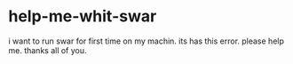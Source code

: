 # help-me-whit-swar
i want to run swar for first time on my machin. its has this error. please help me. thanks all of you.
